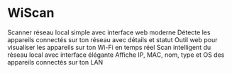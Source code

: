 # WiScan
Scanner réseau local simple avec interface web moderne  Détecte les appareils connectés sur ton réseau avec détails et statut  Outil web pour visualiser les appareils sur ton Wi-Fi en temps réel  Scan intelligent du réseau local avec interface élégante  Affiche IP, MAC, nom, type et OS des appareils connectés sur ton LAN
